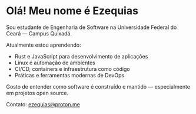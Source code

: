 # Olá! Meu nome é Ezequias

Sou estudante de Engenharia de Software na Universidade Federal do Ceará — Campus Quixadá.

Atualmente estou aprendendo:
- Rust e JavaScript para desenvolvimento de aplicações
- Linux e automação de ambientes
- CI/CD, containers e infraestrutura como código
- Práticas e ferramentas modernas de DevOps

Gosto de entender como software é construído e mantido — especialmente em projetos open source.

Contato: ezequias@proton.me
